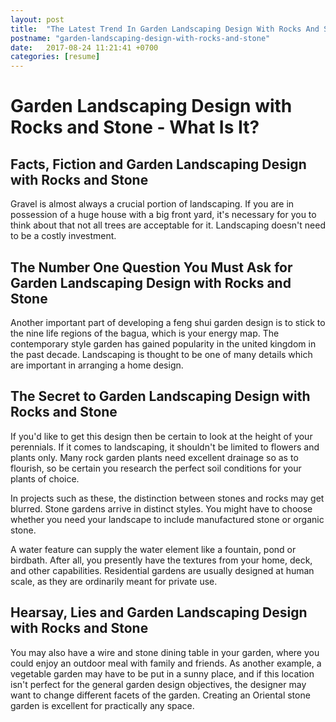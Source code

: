```yaml
---
layout: post
title:  "The Latest Trend In Garden Landscaping Design With Rocks And Stone"
postname: "garden-landscaping-design-with-rocks-and-stone"
date:   2017-08-24 11:21:41 +0700
categories: [resume]
---
```

 Garden Landscaping Design with Rocks and Stone - What Is It? 
==============================================================

 Facts, Fiction and Garden Landscaping Design with Rocks and Stone 
-------------------------------------------------------------------

Gravel is almost always a crucial portion of landscaping. If you are in possession of a huge house with a big front yard, it's necessary for you to think about that not all trees are acceptable for it. Landscaping doesn't need to be a costly investment.

The Number One Question You Must Ask for Garden Landscaping Design with Rocks and Stone 
----------------------------------------------------------------------------------------

Another important part of developing a feng shui garden design is to stick to the nine life regions of the bagua, which is your energy map. The contemporary style garden has gained popularity in the united kingdom in the past decade. Landscaping is thought to be one of many details which are important in arranging a home design.

 The Secret to Garden Landscaping Design with Rocks and Stone 
--------------------------------------------------------------

If you'd like to get this design then be certain to look at the height of your perennials. If it comes to landscaping, it shouldn't be limited to flowers and plants only. Many rock garden plants need excellent drainage so as to flourish, so be certain you research the perfect soil conditions for your plants of choice.

In projects such as these, the distinction between stones and rocks may get blurred. Stone gardens arrive in distinct styles. You might have to choose whether you need your landscape to include manufactured stone or organic stone.

A water feature can supply the water element like a fountain, pond or birdbath. After all, you presently have the textures from your home, deck, and other capabilities. Residential gardens are usually designed at human scale, as they are ordinarily meant for private use.

 Hearsay, Lies and Garden Landscaping Design with Rocks and Stone 
------------------------------------------------------------------

You may also have a wire and stone dining table in your garden, where you could enjoy an outdoor meal with family and friends. As another example, a vegetable garden may have to be put in a sunny place, and if this location isn't perfect for the general garden design objectives, the designer may want to change different facets of the garden. Creating an Oriental stone garden is excellent for practically any space.
